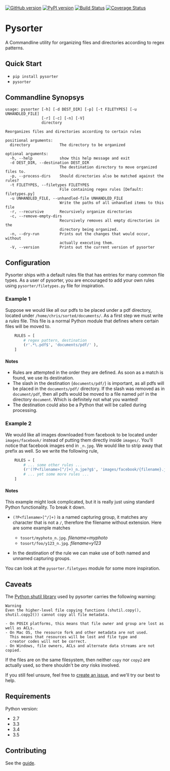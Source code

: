 [![GitHub version](https://badge.fury.io/gh/chriscz%2Fpysorter.svg)](https://badge.fury.io/gh/chriscz%2Fpysorter)
[![PyPI version](https://badge.fury.io/py/pysorter.svg)](https://badge.fury.io/py/pysorter)
[![Build Status](https://travis-ci.org/chriscz/pysorter.svg?branch=master)](https://travis-ci.org/chriscz/pysorter)
[![Coverage Status](https://coveralls.io/repos/github/chriscz/pysorter/badge.svg?branch=master)](https://coveralls.io/github/chriscz/pysorter?branch=master)

# Pysorter

A Commandline utility for organizing files and directories according to regex patterns.

## Quick Start
  * `pip install pysorter`
  * `pysorter`

## Commandline Synopsys
```
usage: pysorter [-h] [-d DEST_DIR] [-p] [-t FILETYPES] [-u UNHANDLED_FILE]
                [-r] [-c] [-n] [-V]
                directory

Reorganizes files and directories according to certain rules

positional arguments:
  directory             The directory to be organized

optional arguments:
  -h, --help            show this help message and exit
  -d DEST_DIR, --destination DEST_DIR
                        The destination directory to move organized files to.
  -p, --process-dirs    Should directories also be matched against the rules?
  -t FILETYPES, --filetypes FILETYPES
                        File containing regex rules [Default: filetypes.py]
  -u UNHANDLED_FILE, --unhandled-file UNHANDLED_FILE
                        Write the paths of all unhandled items to this file
  -r, --recursive       Recursively organize directories
  -c, --remove-empty-dirs
                        Recursively removes all empty directories in the
                        directory being organized.
  -n, --dry-run         Prints out the changes that would occur, without
                        actually executing them.
  -V, --version         Prints out the current version of pysorter
```

## Configuration
Pysorter ships with a default rules file that has entries for many common 
file types. As a user of pysorter, you are encouraged to add your own rules
using `pysorter/filetypes.py` file for inspiration.

### Example 1
Suppose we would like all our pdfs to be placed under a pdf directory, 
located under `/home/chris/sorted/documents/`. As a first step we must write
a *rules* file. This file is a normal Python module that defines where
certain files will be moved to.

```python
    RULES = [
        # regex pattern, destination
        (r'.*\.pdf$', 'documents/pdf/' ),
    ]
```

#### Notes
 * Rules are attempted in the order they are defined. As soon as a match is found,
   we use its destination.
 * The slash in the destination (`documents/pdf/`) is important, as all pdfs will be placed 
   in the `documents/pdf/` directory. If the slash was removed as in `document/pdf`, then all pdfs would be
   moved to a file named `pdf` in the directory `document`. Which is definitely not what you wanted!
 * The destination could also be a Python that will be called during processing.

### Example 2
We would like all images downloaded from facebook to be located under `images/facebook/` instead of 
putting them directly inside `images/`. You'll notice that facebook images end in `_n.jpg`.
We would like to strip away that prefix as well. So we write the following rule,

```python
    RULES = [
        # ... some other rules ...
        (r'(?P<filename>[^/]+)_n.jpe?g$', 'images/facebook/{filename}.jpg')
        # ... yet some more rules ...
    ]
```
#### Notes
This example might look complicated, but it is really just using standard Python
functionality. To break it down.
 * `(?P<filename>[^/]+)` is a named capturing group, it matches any character that is not a 
   `/`, therefore the filename without extension. Here are some example matches

   * `tosort/myphoto_n.jpg`. *filename=myphoto*
   * `tosort/foo/y123_n.jpg`. *filename=y123*
 * In the destination of the rule we can make use of both named and unnamed capturing 
   groups.

You can look at the `pysorter.filetypes` module for some more inspiration.

## Caveats
The [Python shutil library](https://docs.python.org/3/library/shutil.html) used by pysorter carries the following warning:

```
Warning 
Even the higher-level file copying functions (shutil.copy(), shutil.copy2()) cannot copy all file metadata.

- On POSIX platforms, this means that file owner and group are lost as well as ACLs. 
- On Mac OS, the resource fork and other metadata are not used. 
  This means that resources will be lost and file type and 
  creator codes will not be correct. 
- On Windows, file owners, ACLs and alternate data streams are not copied.
```

If the files are on the same filesystem, then neither `copy` nor `copy2` are actually used,
so there shouldn't be *any* risks involved. 

If you still feel unsure, feel free to [create an issue](https://github.com/chriscz/pysorter/issues/new),
and we'll try our best to help. 

## Requirements
Python version:
 * 2.7
 * 3.3
 * 3.4
 * 3.5

## Contributing
See the [guide](CONTRIBUTING.md).

